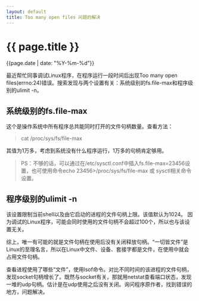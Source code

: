 ```yaml
---
layout: default
title: Too many open files 问题的解决
---
```

# {{ page.title }}

{{page.date | date: "%Y-%m-%d"}}

最近帮忙同事调试Linux程序，在程序运行一段时间后出现Too many open files(errno:24)错误。搜索发现与两个设置有关：系统级别的fs.file-max和程序级别的ulimit -n。

## 系统级别的fs.file-max

这个是操作系统中所有程序总共能同时打开的文件句柄数量。查看方法：

> cat /proc/sys/fs/file-max

其值为1万多，考虑到系统没有什么程序运行，1万多的句柄肯定够用。

> PS：不够的话，可以通过在/etc/sysctl.conf中插入fs.file-max=23456设置，也可使用命令echo 23456>/proc/sys/fs/file-max 或 sysctl相关命令设置。

## 程序级别的ulimit -n

该设置限制当前shell以及由它启动的进程的文件句柄上限。该值默认为1024。
因为调试的Linux程序，可能会同时使用的文件句柄不会超过100个，所以也与该设置无关。

综上，唯一有可能的就是文件句柄在使用后没有关闭释放句柄。“一切皆文件”是Linux的至理名言，所以在Linux中文件、设备、套接字都是文件，在使用中就会占用文件句柄。

查看进程使用了哪些“文件”，使用lsof命令。对比不同时间的该进程的文件句柄，发现socket句柄增长了。既然与socket有关，那就用netstat查看端口状态，发现一堆的udp句柄。估计是在udp使用之后没有关闭。询问程序原作者，找到错误的地方，问题解决。
